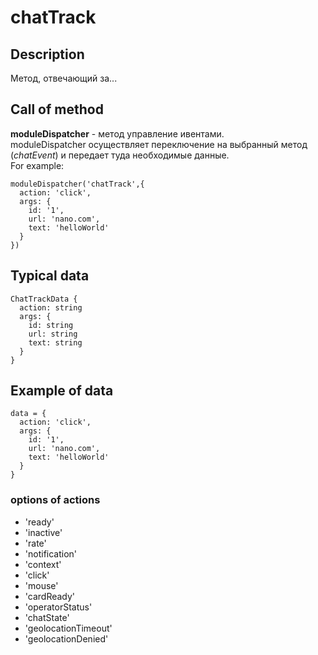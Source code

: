 # chatTrack
## Description
Метод, отвечающий за...

## Call of method
**moduleDispatcher** - метод управление ивентами.   
moduleDispatcher осуществляет переключение на выбранный метод (*chatEvent*) и передает туда необходимые данные.   
For example:
```
moduleDispatcher('chatTrack',{ 
  action: 'click',   
  args: {   
    id: '1',   
    url: 'nano.com',   
    text: 'helloWorld'   
  }
})   
```

## Typical data
```
ChatTrackData {   
  action: string   
  args: {   
    id: string   
    url: string   
    text: string   
  }   
}   
```

## Example of data
```
data = {   
  action: 'click',   
  args: {   
    id: '1',   
    url: 'nano.com',   
    text: 'helloWorld'   
  }   
}    
```

### options of actions
* 'ready'
* 'inactive'
* 'rate'
* 'notification'
* 'context'
* 'click'
* 'mouse'
* 'cardReady'
* 'operatorStatus'
* 'chatState'
* 'geolocationTimeout'
* 'geolocationDenied'
